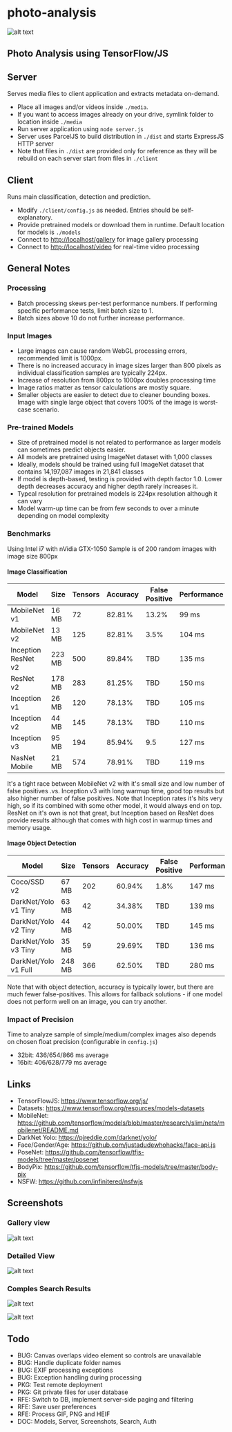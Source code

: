 # photo-analysis

![alt text](favicon.ico)

## Photo Analysis using TensorFlow/JS

## Server

Serves media files to client application and extracts metadata on-demand.

- Place all images and/or videos inside `./media`.
- If you want to access images already on your drive, symlink folder to location inside `./media`
- Run server application using `node server.js`
- Server uses ParcelJS to build distribution in `./dist` and starts ExpressJS HTTP server
- Note that files in `./dist` are provided only for reference as they will be rebuild on each server start from files in `./client`

## Client

Runs main classification, detection and prediction.

- Modify `./client/config.js` as needed. Entries should be self-explanatory.
- Provide pretrained models or download them in runtime. Default location for models is `./models`
- Connect to <http://localhost/gallery> for image gallery processing
- Connect to <http://localhost/video> for real-time video processing

## General Notes

### Processing

- Batch processing skews per-test performance numbers. If performing specific performance tests, limit batch size to 1.
- Batch sizes above 10 do not further increase performance.

### Input Images

- Large images can cause random WebGL processing errors, recommended limit is 1000px.
- There is no increased accuracy in image sizes larger than 800 pixels as individual classification samples are typically 224px.
- Increase of resolution from 800px to 1000px doubles processing time
- Image ratios matter as tensor calculations are mostly square.
- Smaller objects are easier to detect due to cleaner bounding boxes. Image with single large object that covers 100% of the image is worst-case scenario.

### Pre-trained Models

- Size of pretrained model is not related to performance as larger models can sometimes predict objects easier.
- All models are pretrained using ImageNet dataset with 1,000 classes
- Ideally, models should be trained using full ImageNet dataset that contains 14,197,087 images in 21,841 classes
- If model is depth-based, testing is provided with depth factor 1.0. Lower depth decreases accuracy and higher depth rarely increases it.
- Typcal resolution for pretrained models is 224px resolution although it can vary
- Model warm-up time can be from few seconds to over a minute depending on model complexity

### Benchmarks

Using Intel i7 with nVidia GTX-1050
Sample is of 200 random images with image size 800px

#### Image Classification

| Model               | Size   | Tensors | Accuracy | False Positive | Performance |
|---------------------|--------|---------|----------|----------------|-------------|
| MobileNet v1        |  16 MB |  72     | 82.81%   | 13.2%          |  99 ms      |
| MobileNet v2        |  13 MB | 125     | 82.81%   |  3.5%          | 104 ms      |
| Inception ResNet v2 | 223 MB | 500     | 89.84%   | TBD            | 135 ms      |
| ResNet v2           | 178 MB | 283     | 81.25%   | TBD            | 150 ms      |
| Inception v1        |  26 MB | 120     | 78.13%   | TBD            | 105 ms      |
| Inception v2        |  44 MB | 145     | 78.13%   | TBD            | 110 ms      |
| Inception v3        |  95 MB | 194     | 85.94%   |  9.5           | 127 ms      |
| NasNet Mobile       |  21 MB | 574     | 78.91%   | TBD            | 119 ms      |

It's a tight race between MobileNet v2 with it's small size and low number of false positives .vs.
Inception v3 with long warmup time, good top results but also higher number of false positives.
Note that Inception rates it's hits very high, so if its combined with some other model, it would always end on top.
ResNet on it's own is not that great, but Inception based on ResNet does provide results although that comes with high cost in warmup times and memory usage.

#### Image Object Detection

| Model                | Size   | Tensors | Accuracy | False Positive | Performance |
|----------------------|--------|---------|----------|----------------|-------------|
| Coco/SSD v2          |  67 MB | 202     | 60.94%   |  1.8%          | 147 ms      |
| DarkNet/Yolo v1 Tiny |  63 MB |  42     | 34.38%   | TBD            | 139 ms      |
| DarkNet/Yolo v2 Tiny |  44 MB |  42     | 50.00%   | TBD            | 145 ms      |
| DarkNet/Yolo v3 Tiny |  35 MB |  59     | 29.69%   | TBD            | 136 ms      |
| DarkNet/Yolo v1 Full | 248 MB | 366     | 62.50%   | TBD            | 280 ms      |

Note that with object detection, accuracy is typically lower, but there are much fewer false-positives.
This allows for fallback solutions - if one model does not perform well on an image, you can try another.

### Impact of Precision

Time to analyze sample of simple/medium/complex images also depends on chosen float precision (configurable in `config.js`)

- 32bit: 436/654/866 ms average
- 16bit: 406/628/779 ms average

## Links

- TensorFlowJS: <https://www.tensorflow.org/js/>
- Datasets: <https://www.tensorflow.org/resources/models-datasets>
- MobileNet: <https://github.com/tensorflow/models/blob/master/research/slim/nets/mobilenet/README.md>
- DarkNet Yolo: <https://pjreddie.com/darknet/yolo/>
- Face/Gender/Age: <https://github.com/justadudewhohacks/face-api.js>
- PoseNet: <https://github.com/tensorflow/tfjs-models/tree/master/posenet>
- BodyPix: <https://github.com/tensorflow/tfjs-models/tree/master/body-pix>
- NSFW: <https://github.com/infinitered/nsfwjs>

## Screenshots

### Gallery view

![alt text](assets/screenshot-ml1.png)

### Detailed View

![alt text](assets/screenshot-ml2.png)

### Comples Search Results

![alt text](assets/screenshot-ml3.png)

![alt text](assets/screenshot-ml4.png)

## Todo

- BUG: Canvas overlaps video element so controls are unavailable
- BUG: Handle duplicate folder names
- BUG: EXIF processing exceptions
- BUG: Exception handling during processing
- PKG: Test remote deployment
- PKG: Git private files for user database
- RFE: Switch to DB, implement server-side paging and filtering
- RFE: Save user preferences
- RFE: Process GIF, PNG and HEIF
- DOC: Models, Server, Screenshots, Search, Auth
